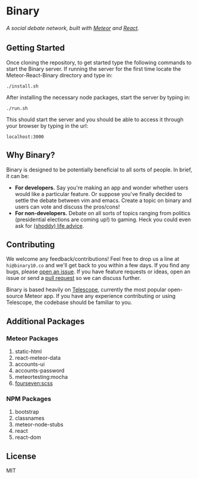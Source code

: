 # Binary
###### A social debate network, built with [Meteor](http://meteor.com) and [React](https://reactjs.org/).

## Getting Started
Once cloning the repository, to get started type the following commands to start the Binary server. If running the server for the first time locate the Meteor-React-Binary directory and type in:
```
./install.sh
```
After installing the necessary node packages, start the server by typing in:
```
./run.sh
```
This should start the server and you should be able to access it through your browser by typing in the url:
```
localhost:3000
```

## Why Binary?
Binary is designed to be potentially beneficial to all sorts of people. In brief, it can be:

- **For developers.** Say you're making an app and wonder whether users would like a particular feature. Or suppose you've finally decided to settle the debate between vim and emacs. Create a topic on binary and users can vote and discuss the pros/cons!
- **For non-developers.** Debate on all sorts of topics ranging from politics (presidential elections are coming up!) to gaming. Heck you could even ask for [(shoddy) life advice](https://binary10.co/topics/iqw86XJPDuZjW3k7j).

## Contributing
We welcome any feedback/contributions! Feel free to drop us a line at `hi@binary10.co` and we'll get back to you within a few days. If you find any bugs, please [open an issue](https://github.com/erasaur/binary/issues). If you have feature requests or ideas, open an issue or send a [pull request](https://github.com/erasaur/binary/pulls) so we can discuss further.

Binary is based heavily on [Telescope](https://github.com/TelescopeJS/Telescope), currently the most popular open-source Meteor app. If you have any experience contributing or using Telescope, the codebase should be familiar to you.

## Additional Packages
### Meteor Packages
1. static-html
2. react-meteor-data
3. accounts-ui
4. accounts-password
5. meteortesting:mocha
6. [fourseven:scss](https://atmospherejs.com/fourseven/scss)
### NPM Packages
1. bootstrap
2. classnames
3. meteor-node-stubs
4. react
5. react-dom

## License
MIT
